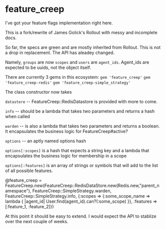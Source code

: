 feature_creep
=============

I've got your feature flags implementation right here.

This is a fork/rewrite of James Golick's Rollout with messy and incomplete docs.

So far, the specs are green and are mostly inherited from Rollout.
This is not a drop in replacement. The API has aleadey changed.

Namely, `groups` are now `scopes` and `users` are `agent_ids`.
Agent_ids are expected to be uuids, not the object itself.

There are currently 3 gems in this ecosystem:
`gem 'feature_creep'`
`gem 'feature_creep-redis'`
`gem 'feature_creep-simple_strategy'`

The class constructor now takes

`datastore` -- FeatureCreep::RedisDatastore is provided with more to come.

`info` -- should be a lambda that takes two parameters and returns a hash when called

`warden` -- is also a lambda that takes two parameters and returns a boolean. It encapsulates the business logic for FeatureCreep#active?

`options` -- an aptly named options hash

`options[:scopes]` is a hash that expects a string key and a lambda that encapsulates the business logic for membership in a scope

`options[:features]` is an array of strings or symbols that will add  to the list of all possible features.

@feature_creep = FeatureCreep.new(FeatureCreep::RedisDataStore.new(Redis.new,"parent_namespace"),
                                  FeatureCreep::SimpleStrategy.warden,
                                  FeatureCreep::SimpleStrategy.info,
                                  {:scopes => {:some_scope_name => lambda { |agent_id| User.find(agent_id).can?(:some_scope) }}, :features => [:feature_1, :feature_2]})

At this point it should be easy to extend.
I would expect the API to stablize over the next couple of weeks.

